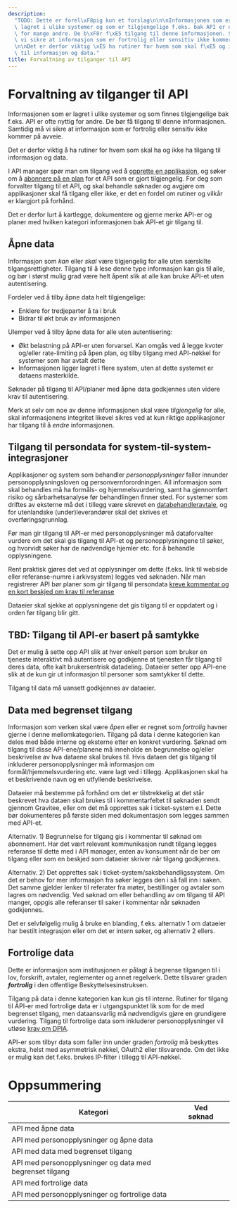```yaml
---
description:
  "TODO: Dette er forel\xF8pig kun et forslag\n\n\nInformasjonen som er\
  \ lagret i ulike systemer og som er tilgjengelige f.eks. bak API er ofte nyttig\
  \ for mange andre. De b\xF8r f\xE5 tilgang til denne informasjonen. Samtidig m\xE5\
  \ vi sikre at informasjon som er fortrolig eller sensitiv ikke kommer p\xE5 avveie.\n\
  \n\nDet er derfor viktig \xE5 ha rutiner for hvem som skal f\xE5 og ikke f\xE5 tilgang\
  \ til informasjon og data."
title: Forvaltning av tilganger til API
---
```


# Forvaltning av tilganger til API

Informasjonen som er lagret i ulike systemer og som finnes tilgjengelige bak f.eks. API er ofte nyttig for andre. De bør få tilgang til denne informasjonen. Samtidig må vi sikre at informasjon som er fortrolig eller sensitiv ikke kommer på avveie.

Det er derfor viktig å ha rutiner for hvem som skal ha og ikke ha tilgang til informasjon og data.

I API manager spør man om tilgang ved å [opprette en applikasjon](/docs/datadeling/veiledere/api-manager/api-manager-be-om-tilgang#opprett-en-enkel-applikasjon), og søker om å [abonnere på en plan](/docs/datadeling/veiledere/api-manager/api-manager-be-om-tilgang#søk-om-tilgang) for et API som er gjort tilgjengelig. For deg som forvalter tilgang til et API, og skal behandle søknader og avgjøre om applikasjoner skal få tilgang eller ikke, er det en fordel om rutiner og vilkår er klargjort på forhånd.

Det er derfor lurt å kartlegge, dokumentere og gjerne merke API-er og planer med hvilken kategori informasjonen bak API-et gir tilgang til.

## Åpne data

Informasjon som _kan_ eller _skal_ være tilgjengelig for alle uten særskilte tilgangsrettigheter. Tilgang til å lese denne type informasjon kan gis til alle, og bør i størst mulig grad være helt åpent slik at alle kan bruke API-et uten autentisering.

Fordeler ved å tilby åpne data helt tilgjengelige:

- Enklere for tredjeparter å ta i bruk
- Bidrar til økt bruk av informasjonen

Ulemper ved å tilby åpne data for alle uten autentisering:

- Økt belastning på API-er uten forvarsel. Kan omgås ved å legge kvoter og/eller rate-limiting på åpen plan, og tilby tilgang med API-nøkkel for systemer som har avtalt dette
- Informasjonen ligger lagret i flere system, uten at dette systemet er dataens masterkilde.

Søknader på tilgang til API/planer med åpne data godkjennes uten videre krav til autentisering.

Merk at selv om noe av denne informasjonen skal være _tilgjengelig_ for alle, skal informasjonens integritet likevel sikres ved at kun riktige applikasjoner har tilgang til å _endre_ informasjonen.

## Tilgang til persondata for system-til-system-integrasjoner

Applikasjoner og system som behandler _personopplysninger_ faller innunder personopplysningsloven og personvernforordningen. All informasjon som skal behandles må ha formåls- og hjemmelsvurdering, samt ha gjennomført risiko og sårbarhetsanalyse før behandlingen finner sted. For systemer som driftes av eksterne må det i tillegg være skrevet en [databehandleravtale](https://www.uio.no/for-ansatte/arbeidsstotte/personvern/gdpr/aktuelt/oppdatert-databehandleravtale.html), og for utenlandske (under)leverandører skal det skrives et overføringsgrunnlag.

Før man gir tilgang til API-er med personopplysninger må dataforvalter vurdere om det skal gis tilgang til API-et og personopplysningene til søker, og hvorvidt søker har de nødvendige hjemler etc. for å behandle opplysningene.

Rent praktisk gjøres det ved at opplysninger om dette (f.eks. link til webside eller referanse-numre i arkivsystem) legges ved søknaden. Når man registrerer API bør planer som gir tilgang til persondata [kreve kommentar og en kort beskjed om krav til referanse](/docs/datadeling/veiledere/api-manager/opprette-plan)

Dataeier skal sjekke at opplysningene det gis tilgang til er oppdatert og i orden før tilgang blir gitt.

## TBD: Tilgang til API-er basert på samtykke

Det er mulig å sette opp API slik at hver enkelt person som bruker en tjeneste interaktivt må autentisere og godkjenne at tjenesten får tilgang til deres data, ofte kalt brukersentrisk datadeling. Dataeier setter opp API-ene slik at de kun gir ut informasjon til personer som samtykker til dette.

Tilgang til data må uansett godkjennes av dataeier.

## Data med begrenset tilgang

Informasjon som verken skal være _åpen_ eller er regnet som _fortrolig_ havner gjerne i denne mellomkategorien. Tilgang på data i denne kategorien kan deles med både interne og eksterne etter en konkret vurdering. Søknad om tilgang til disse API-ene/planene må inneholde en begrunnelse og/eller beskrivelse av hva dataene skal brukes til. Hvis dataen det gis tilgang til inkluderer personopplysninger må informasjon om formål/hjemmelsvurdering etc. være lagt ved i tillegg. Applikasjonen skal ha et beskrivende navn og en utfyllende beskrivelse.

Dataeier må bestemme på forhånd om det er tilstrekkelig at det står beskrevet hva dataen skal brukes til i kommentarfeltet til søknaden sendt gjennom Gravitee, eller om det må opprettes sak i ticket-system e.l. Dette bør dokumenteres på første siden med dokumentasjon som legges sammen med API-et.

Alternativ. 1) Begrunnelse for tilgang gis i kommentar til søknad om abonnement. Har det vært relevant kommunikasjon rundt tilgang legges referanse til dette med i API manager, enten av konsument når de ber om tilgang eller som en beskjed som dataeier skriver når tilgang godkjennes.

Alternativ. 2) Det opprettes sak i ticket-system/saksbehandligssystem. Om det er behov for mer informasjon fra søker legges den i så fall inn i saken. Det samme gjelder lenker til referater fra møter, bestillinger og avtaler som lagres om nødvendig. Ved søknad om eller behandling av om tilgang til API manger, oppgis alle referanser til saker i kommentar når søknaden godkjennes.

Det er selvfølgelig mulig å bruke en blanding, f.eks. alternativ 1 om dataeier har bestilt integrasjon eller om det er intern søker, og alternativ 2 ellers.

## Fortrolige data

Dette er informasjon som institusjonen er pålagt å begrense tilgangen til i lov, forskrift, avtaler, reglementer og annet regelverk. Dette tilsvarer graden **_fortrolig_** i den offentlige Beskyttelsesinstruksen.

Tilgang på data i denne kategorien kan kun gis til interne. Rutiner for tilgang til API-er med fortrolige data er i utgangspunktet lik som for de med begrenset tilgang, men dataansvarlig må nødvendigvis gjøre en grundigere vurdering. Tilgang til fortrolige data som inkluderer personopplysninger vil utløse [krav om DPIA](https://www.uio.no/for-ansatte/arbeidsstotte/personvern/meir-om-personvern/meldeplikt#toc5).

API-er som tilbyr data som faller inn under graden _fortrolig_ må beskyttes ekstra, helst med asymmetrisk nøkkel, OAuth2 eller tilsvarende. Om det ikke er mulig kan det f.eks. brukes IP-filter i tillegg til API-nøkkel.

# Oppsummering

| Kategori                                                 | Ved søknad |     |
| -------------------------------------------------------- | ---------- | --- |
| API med åpne data                                        |            |     |
| API med personopplysninger og åpne data                  |            |     |
| API med data med begrenset tilgang                       |            |     |
| API med personopplysninger og data med begrenset tilgang |            |     |
| API med fortrolige data                                  |            |     |
| API med personopplysninger og fortrolige data            |            |     |
